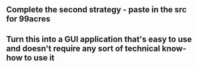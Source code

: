 ## Complete the second strategy - paste in the src for 99acres

## Turn this into a GUI application that's easy to use and doesn't require any sort of technical know-how to use it